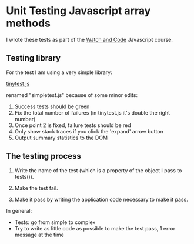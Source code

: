 # Unit Testing Javascript array methods

I wrote these tests as part of the [Watch and Code](https://watchandcode.com) Javascript course.

## Testing library

For the test I am using a very simple library:

[tinytest.js](https://github.com/joewalnes/jstinytest)

renamed "simpletest.js" because of some minor edits:

1) Success tests should be green
2) Fix the total number of failures (in tinytest.js it's double the right number)
3) Once point 2 is fixed, failure tests should be red
4) Only show stack traces if you click the 'expand' arrow button
5) Output summary statistics to the DOM

## The testing process

1. Write the name of the test (which is a property of the object
I pass to tests()). 

2. Make the test fail. 

3. Make it pass by writing the application code necessary to make it pass.

In general:

- Tests: go from simple to complex
- Try to write as little code as possible to make the test pass, 1 error
message at the time

